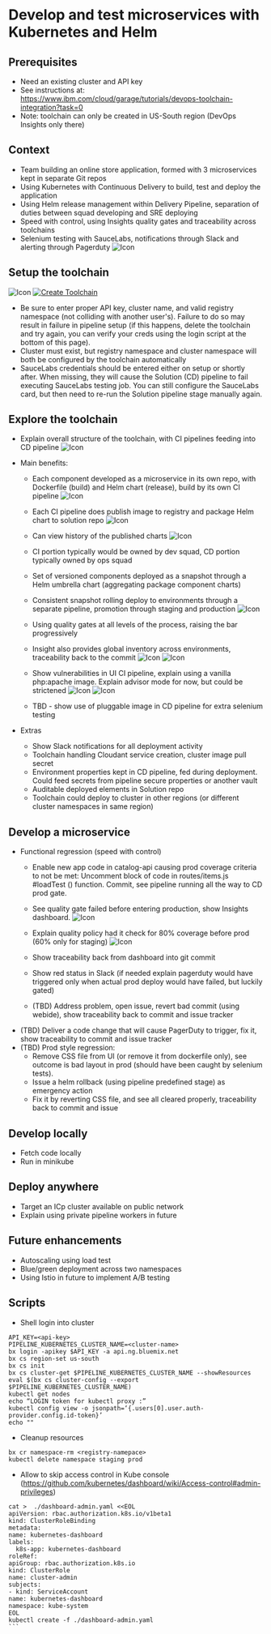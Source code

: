 # Develop and test microservices with Kubernetes and Helm

## Prerequisites
  * Need an existing cluster and API key
  * See instructions at: https://www.ibm.com/cloud/garage/tutorials/devops-toolchain-integration?task=0
  * Note: toolchain can only be created in US-South region (DevOps Insights only there)
## Context
  * Team building an online store application, formed with 3 microservices kept in separate Git repos
  * Using Kubernetes with Continuous Delivery to build, test and deploy the application
  * Using Helm release management within Delivery Pipeline, separation of duties between squad developing and SRE deploying
  * Speed with control, using Insights quality gates and traceability across toolchains 
  * Selenium testing with SauceLabs, notifications through Slack and alerting through Pagerduty
  ![Icon](./umbrella-toolchain.png)
## Setup the toolchain
  ![Icon](./.bluemix/toolchain.png)
  [![Create Toolchain](https://console.bluemix.net/devops/graphics/create_toolchain_button.png)](https://console.bluemix.net/devops/setup/deploy?repository=https://github.com/open-toolchain/microservices-helm-toolchain&refreshServices=&env_id=ibm:yp:us-south)
  * Be sure to enter proper API key, cluster name, and valid registry namespace (not colliding with another user's). Failure to do so may result in failure in pipeline setup (if this happens, delete the toolchain and try again, you can verify your creds using the login script at the bottom of this page).
  * Cluster must exist, but registry namespace and cluster namespace will both be configured by the toolchain automatically
  * SauceLabs credentials should be entered either on setup or shortly after. When missing, they will cause the Solution (CD) pipeline to fail executing SauceLabs testing job. You can still configure the SauceLabs card, but then need to re-run the Solution pipeline stage manually again.
## Explore the toolchain
  * Explain overall structure of the toolchain, with CI pipelines feeding into CD pipeline
    ![Icon](./overview.png)

  * Main benefits:
    * Each component developed as a microservice in its own repo, with Dockerfile (build) and Helm chart (release), build by its own CI pipeline
    ![Icon](./ci-pipeline.png)

    * Each CI pipeline does publish image to registry and package Helm chart to solution repo
    ![Icon](./solution-charts.png)

    * Can view history of the published charts
    ![Icon](./solution-commits.png)

    * CI portion typically would be owned by dev squad, CD portion typically owned by ops squad
    * Set of versioned components deployed as a snapshot through a Helm umbrella chart (aggregating package component charts)
    * Consistent snapshot rolling deploy to environments through a separate pipeline, promotion through staging and production
    ![Icon](./cd-pipeline.png)

    * Using quality gates at all levels of the process, raising the bar progressively
    * Insight also provides global inventory across environments, traceability back to the commit
    ![Icon](./insights-dashboard.png)
    ![Icon](./insights-commit.png)

    * Show vulnerabilities in UI CI pipeline, explain using a vanilla php:apache image. Explain advisor mode for now, but could be strictened
    ![Icon](./ui-vuln.png)
    ![Icon](./vulnerabilities.png)

    * TBD - show use of pluggable image in CD pipeline for extra selenium testing
  * Extras
    * Show Slack notifications for all deployment activity
    * Toolchain handling Cloudant service creation, cluster image pull secret
    * Environment properties kept in CD pipeline, fed during deployment. Could feed secrets from pipeline secure properties or another vault
    * Auditable deployed elements in Solution repo
    * Toolchain could deploy to cluster in other regions (or different cluster namespaces in same region)
## Develop a microservice
  * Functional regression (speed with control)
    * Enable new app code in catalog-api causing prod coverage criteria to not be met: Uncomment block of code in routes/items.js #loadTest () function. Commit, see pipeline running all the way to CD prod gate.
    * See quality gate failed before entering production, show Insights dashboard.
    ![Icon](./cd-prod-fail.png)

    * Explain quality policy had it check for 80% coverage before prod (60% only for staging)
    ![Icon](./coverage-regression.png)

    * Show traceability back from dashboard into git commit
    * Show red status in Slack (if needed explain pagerduty would have triggered only when actual prod deploy would have failed, but luckily gated)
    * (TBD) Address problem, open issue, revert bad commit (using webide), show traceability back to commit and issue tracker
  * (TBD) Deliver a code change that will cause PagerDuty to trigger, fix it, show traceability to commit and issue tracker
  * (TBD) Prod style regression:
    * Remove CSS file from UI (or remove it from dockerfile only), see outcome is bad layout in prod (should have been caught by selenium tests). 
    * Issue a helm rollback (using pipeline predefined stage) as emergency action
    * Fix it by reverting CSS file, and see all cleared properly, traceability back to commit and issue
## Develop locally 
  * Fetch code locally
  * Run in minikube
## Deploy anywhere
  * Target an ICp cluster available on public network
  * Explain using private pipeline workers in future
## Future enhancements
  * Autoscaling using load test
  * Blue/green deployment across two namespaces
  * Using Istio in future to implement A/B testing

## Scripts
  * Shell login into cluster
  ```
API_KEY=<api-key>
PIPELINE_KUBERNETES_CLUSTER_NAME=<cluster-name>
bx login -apikey $API_KEY -a api.ng.bluemix.net
bx cs region-set us-south
bx cs init
bx cs cluster-get $PIPELINE_KUBERNETES_CLUSTER_NAME --showResources
eval $(bx cs cluster-config --export $PIPELINE_KUBERNETES_CLUSTER_NAME)
kubectl get nodes
echo “LOGIN token for kubectl proxy :”
kubectl config view -o jsonpath=‘{.users[0].user.auth-provider.config.id-token}’
echo ""
  ```
  * Cleanup resources
  ```
bx cr namespace-rm <registry-namepace>
kubectl delete namespace staging prod
  ```
  * Allow to skip access control in Kube console (https://github.com/kubernetes/dashboard/wiki/Access-control#admin-privileges)
  ````
cat >  ./dashboard-admin.yaml <<EOL
apiVersion: rbac.authorization.k8s.io/v1beta1
kind: ClusterRoleBinding
metadata:
  name: kubernetes-dashboard
  labels:
    k8s-app: kubernetes-dashboard
roleRef:
  apiGroup: rbac.authorization.k8s.io
  kind: ClusterRole
  name: cluster-admin
subjects:
- kind: ServiceAccount
  name: kubernetes-dashboard
  namespace: kube-system
EOL
kubectl create -f ./dashboard-admin.yaml
  ```